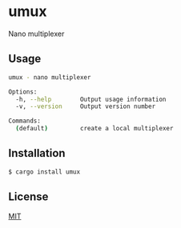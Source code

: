 # umux
Nano multiplexer

## Usage
```sh
umux - nano multiplexer

Options:
  -h, --help        Output usage information
  -v, --version     Output version number

Commands:
  (default)         create a local multiplexer
```

## Installation
```sh
$ cargo install umux
```

## License
[MIT](https://tldrlegal.com/license/mit-license)
